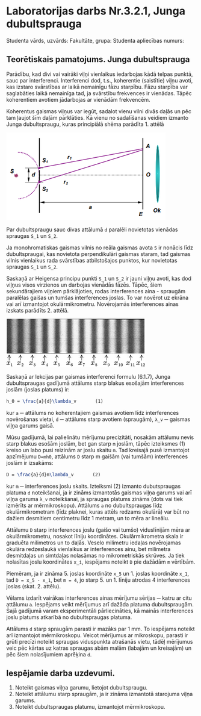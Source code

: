 Laboratorijas darbs Nr.3.2.1, Junga dubultsprauga
===

Studenta vārds, uzvārds:
Fakultāte, grupa:
Studenta apliecības numurs:

## Teorētiskais pamatojums. Junga dubultsprauga

Parādību, kad divi vai vairāki viļņi vienlaikus iedarbojas kādā telpas punktā, sauc par interferenci. Interferenci dod, t.s., koherentie (saistītie) viļņu avoti, kas izstaro svārstības ar laikā nemainīgu fāzu starpību. Fāzu starpība var saglabāties laikā nemainīga tad, ja svārstību frekvences ir vienādas. Tāpēc koherentiem avotiem jādarbojas ar vienādām frekvencēm.

Koherentus gaismas viļņus var iegūt, sadalot vienu vilni divās daļās un pēc tam ļaujot šīm daļām pārklāties. Kā vienu no sadalīšanas veidiem izmanto Junga dubultspraugu, kuras principiālā shēma parādīta 1. attēlā

![1. att. Junga dubultsprauga](./1.png)

Par dubultspraugu sauc divas attālumā `d` paralēli novietotas vienādas spraugas `S_1` un `S_2`. 

Ja monohromatiskas gaismas vilnis no reāla gaismas avota `S` ir nonācis līdz dubultspraugai, kas novietota perpendikulāri gaismas staram, tad gaismas vilnis vienlaikus rada svārstības atbilstošajos punktos, kur novietotas spraugas `S_1` un `S_2`. 

Saskaņā ar Heigensa principu punkti `S_1` un `S_2` ir jauni viļņu avoti, kas dod viļņus visos virzienos un darbojas vienādās fāzēs. Tāpēc, šiem sekundārajiem viļņiem pārklājoties, rodas interferences aina - spraugām paralēlas gaišas un tumšas interferences joslas. To var novērot uz ekrāna vai arī izmantojot okulārmikrometru. Novērojamās interferences ainas izskats parādīts 2. attēlā. 

![2. att. Interferences aina, kas iegūta ar Junga dubultspraugu ](./2.png)

Saskaņā ar lekcijas par gaismas interferenci formulu (6.1.7), Junga dubultspraugas gadījumā attālums starp blakus esošajām interferences joslām (joslas platums) ir:
```LaTeX
h_0 = \frac{a}{d}\lambda_v       (1)
```
kur `a` ─ attālums no koherentajiem gaismas avotiem līdz interferences novērošanas vietai, `d` ─ attālums starp avotiem (spraugām), `λ_v` ─ gaismas viļņa garums gaisā. 

Mūsu gadījumā, lai palielinātu mērījumu precizitāti, nosakām attālumu nevis starp blakus esošām joslām, bet gan starp `m` joslām, tāpēc izteiksmes (1) kreiso un labo pusi reizinām ar joslu skaitu `m`. Tad kreisajā pusē izmantojot apzīmējumu `D=mh0`, attālums `D` starp m gaišām (vai tumšām) interferences joslām ir izsakāms:
```LaTeX
D = \frac{a}{d}m\lambda_v       (2)
```
kur `m` ─ interferences joslu skaits. Izteiksmi (2) izmanto dubutspraugas platuma `d` noteikšanai, ja ir zināms izmantotās gaismas viļņa garums vai arī viļņa garuma `λ_v` noteikšanai, ja spraugas platums zināms (dots vai tiek izmērīts ar mērmikroskopu). Attālums `a` no dubultspraugas līdz okulārmikrometram (līdz plaknei, kuras attēls redzams okulārā) var būt no dažiem desmitiem centimetru līdz 1 metram, un to mēra ar lineālu. 

Attālumu `D` starp interferences joslu (gaišo vai tumšo) viduslīnijām mēra ar okulārmikrometru, nosakot līniju koordinātes. Okulārmikrometra skala ir graduēta milimetros un to daļās. Veselo milimetru iedaļas novērojamas okulāra redzeslaukā vienlaikus ar interferences ainu, bet milimetra desmitdaļas un simtdaļas nolasāmas no mikrometriskās skrūves. Ja tiek nolasītas joslu koordinātes `x_i`, iespējams noteikt `D` pie dažādām `m` vērtībām. 

Piemēram, ja ir zināma 5. joslas koordināte `x_5` un 1. joslas koordināte `x_1`, tad `D = x_5 - x_1`, bet `m = 4`, jo starp 5. un 1. līniju atrodas 4 interferences joslas (skat. 2. attēlu).

Vēlams izdarīt vairākas interferences ainas mērījumu sērijas ─ katru ar citu attālumu `a`. Iespējams veikt mērījumus arī dažāda platuma dubultspraugām. Šajā gadījumā varam eksperimentāli pārliecināties, kā mainās interferences joslu platums atkarībā no dubultspraugas
platuma.

Attālums `d` starp spraugām parasti ir mazāks par 1 mm. To iespējams noteikt arī izmantojot mērmikroskopu. Veicot mērījumus ar mikroskopu, parasti ir grūti precīzi noteikt spraugas viduspunkta atrašanās vietu, tādēļ mērījumus veic pēc kārtas uz katras spraugas abām malām (labajām un kreisajām) un pēc šiem nolasījumiem aprēķina `d`.

## Iespējamie darba uzdevumi.

1. Noteikt gaismas viļņa garumu, lietojot dubultspraugu.
2. Noteikt attālumu starp spraugām, ja ir zināms izmantotā starojuma viļņa garums.
3. Noteikt dubultspraugas platumu, izmantojot mērmikroskopu. 